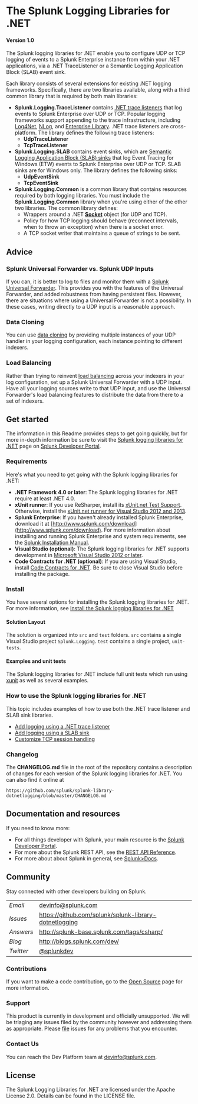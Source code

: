 # The Splunk Logging Libraries for .NET 
#### Version 1.0

The Splunk logging libraries for .NET enable you to configure UDP or TCP logging of events to a Splunk Enterprise instance from within your .NET applications, via a .NET TraceListener or a Semantic Logging Application Block (SLAB) event sink.

Each library consists of several extensions for existing .NET logging frameworks. Specifically, there are two libraries available, along with a third common library that is required by both main libraries:

* **Splunk.Logging.TraceListener** contains [.NET trace listeners](http://msdn.microsoft.com/library/4y5y10s7.aspx) that log events to Splunk Enterprise over UDP or TCP. Popular logging frameworks support appending to the trace infrastructure, including [Log4Net](http://logging.apache.org/log4net/release/sdk/log4net.Appender.TraceAppender.html), [NLog](http://nlog-project.org/documentation/v2.0.1/html/T_NLog_Targets_TraceTarget.htm), and [Enterprise Library](http://msdn.microsoft.com/library/dn440731.aspx). .NET trace listeners are cross-platform. The library defines the following trace listeners:
    * **UdpTraceListener**
    * **TcpTraceListener**
* **Splunk.Logging.SLAB** contains event sinks, which are [Semantic Logging Application Block (SLAB) sinks](http://msdn.microsoft.com/library/dn440729.aspx#sec29) that log Event Tracing for Windows (ETW) events to Splunk Enterprise over UDP or TCP. SLAB sinks are for Windows only. The library defines the following sinks:
    * **UdpEventSink**
    * **TcpEventSink**
* **Splunk.Logging.Common** is a common library that contains resources required by both logging libraries. You must include the **Splunk.Logging.Common** library when you're using either of the other two libraries. The common library defines:
    * Wrappers around a .NET [**Socket**](http://msdn.microsoft.com/en-us/library/system.net.sockets.socket.aspx) object (for UDP and TCP).
    * Policy for how TCP logging should behave (reconnect intervals, when to throw an exception) when there is a socket error.
    * A TCP socket writer that maintains a queue of strings to be sent.

## Advice

### Splunk Universal Forwarder vs. Splunk UDP Inputs

If you can, it is better to log to files and monitor them with a [Splunk 
Universal Forwarder](http://www.splunk.com/download/universalforwarder). This provides you with the features of the Universal 
Forwarder, and added robustness from having persistent files. However, there 
are situations where using a Universal Forwarder is not a possibility. In 
these cases, writing directly to a UDP input is a reasonable approach.

### Data Cloning

You can use [data cloning](http://docs.splunk.com/Splexicon:Datacloning) by 
providing multiple instances of your UDP handler in your logging 
configuration, each instance pointing to different indexers.

### Load Balancing

Rather than trying to reinvent 
[load balancing](http://docs.splunk.com/Splexicon:Loadbalancing) across your 
indexers in your log configuration, set up a Splunk Universal Forwarder with a 
UDP input. Have all your logging sources write to that UDP input, and use the 
Universal Forwarder's load balancing features to distribute the data from 
there to a set of indexers.

## Get started 

The information in this Readme provides steps to get going quickly, but for more in-depth information be sure to visit the [Splunk logging libraries for .NET](http://dev.splunk.com/view/splunk-loglib-dotnet/SP-CAAAEX4) page on [Splunk Developer Portal](http://dev.splunk.com).

### Requirements

Here's what you need to get going with the Splunk logging libraries for .NET:

* **.NET Framework 4.0 or later**: The Splunk logging libraries for .NET require at least .NET 4.0.
* **xUnit runner**: If you use ReSharper, install its [xUnit.net Test Support](https://resharper-plugins.jetbrains.com/packages/xunitcontrib/). Otherwise, install the [xUnit.net runner for Visual Studio 2012 and 2013](http://visualstudiogallery.msdn.microsoft.com/463c5987-f82b-46c8-a97e-b1cde42b9099).
* **Splunk Enterprise**: If you haven't already installed Splunk Enterprise, download it at [http://www.splunk.com/download](http://www.splunk.com/download). For more information about installing and running  Splunk Enterprise and system requirements, see the [Splunk Installation Manual](http://docs.splunk.com/Documentation/Splunk/latest/Installation).
* **Visual Studio (optional)**: The Splunk logging libraries for .NET supports development in [Microsoft Visual Studio 2012 or later](http://www.microsoft.com/visualstudio/downloads).
* **Code Contracts for .NET (optional)**: If you are using Visual Studio, install [Code Contracts for .NET](http://visualstudiogallery.msdn.microsoft.com/1ec7db13-3363-46c9-851f-1ce455f66970). Be sure to close Visual Studio before installing the package.

### Install

You have several options for installing the Splunk logging libraries for .NET. For more information, see [Install the Splunk logging libraries for .NET](http://dev.splunk.com/view/splunk-loglib-dotnet/SP-CAAAEYC)


#### Solution Layout

The solution is organized into `src` and `test` folders. `src` contains a single
Visual Studio project `Splunk.Logging`. `test` contains a single project, 
`unit-tests`.

#### Examples and unit tests

The Splunk logging libraries for .NET include full unit tests which run using [xunit](https://github.com/xunit/xunit) as well as several examples.

### How to use the Splunk logging libraries for .NET
This topic includes examples of how to use both the .NET trace listener and SLAB sink libraries.
* [Add logging using a .NET trace listener](http://dev.splunk.com/view/splunk-loglib-dotnet/SP-CAAAEX9)
* [Add logging using a SLAB sink](http://dev.splunk.com/view/splunk-loglib-dotnet/SP-CAAAEYA)
* [Customize TCP session handling](http://dev.splunk.com/view/splunk-loglib-dotnet/SP-CAAAEY9)

### Changelog

The **CHANGELOG.md** file in the root of the repository contains a description
of changes for each version of the Splunk logging libraries for .NET. You can also
find it online at 

    https://github.com/splunk/splunk-library-dotnetlogging/blob/master/CHANGELOG.md

## Documentation and resources

If you need to know more:

* For all things developer with Splunk, your main resource is the [Splunk
  Developer Portal](http://dev.splunk.com).
* For more about the Splunk REST API, see the [REST API 
  Reference](http://docs.splunk.com/Documentation/Splunk/latest/RESTAPI).
* For more about about Splunk in general, see [Splunk>Docs](http://docs.splunk.com/Documentation/Splunk).

## Community

Stay connected with other developers building on Splunk.

<table>

<tr>
<td><em>Email</em></td>
<td><a href="mailto:devinfo@splunk.com">devinfo@splunk.com</a></td>
</tr>

<tr>
<td><em>Issues</em>
<td><a href="https://github.com/splunk/splunk-library-dotnetlogging/issues/">
https://github.com/splunk/splunk-library-dotnetlogging</a></td>
</tr>

<tr>
<td><em>Answers</em>
<td><a href="http://splunk-base.splunk.com/tags/csharp/">
http://splunk-base.splunk.com/tags/csharp/</a></td>
</tr>

<tr>
<td><em>Blog</em>
<td><a href="http://blogs.splunk.com/dev/">http://blogs.splunk.com/dev/</a></td>
</tr>

<tr>
<td><em>Twitter</em>
<td><a href="http://twitter.com/splunkdev">@splunkdev</a></td>
</tr>

</table>


### Contributions

If you want to make a code contribution, go to the 
[Open Source](http://dev.splunk.com/view/opensource/SP-CAAAEDM)
page for more information.

### Support

This product is currently in development and officially unsupported. We will be triaging any issues filed by the community however and addressing them as appropriate. Please [file](https://github.com/splunk/splunk-sdk-csharp-pcl) issues for any problems that you encounter.

### Contact Us

You can reach the Dev Platform team at devinfo@splunk.com.

## License

The Splunk Logging Libraries for .NET are licensed under the Apache License 2.0. Details can be found in the LICENSE file.
